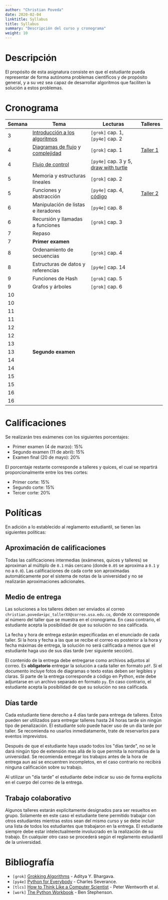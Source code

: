 ```yaml
---
author: "Christian Poveda"
date: 2020-02-04
linktitle: Syllabus
title: Syllabus
summary: "Descripción del curso y cronograma"
weight: 10
---
```


# Descripción

El propósito de esta asignatura consiste en que el estudiante pueda representar
de forma autónoma problemas científicos y de propósito general, y a su vez sea
capaz de desarrollar algoritmos que faciliten la solución a estos problemas.


# Cronograma

Semana  | Tema                                       | Lecturas                         | Talleres                    |
------- |------------------------------------------- | -------------------------------- | --------------------------- |
3       | [Introducción a los algoritmos][1]         | `[grok]` cap. 1, `[py4e]` cap. 2 |                             |
4       | [Diagramas de flujo][2] y [complejidad][3] | `[grok]` cap. 1                  | [Taller 1](../hw/taller01/) |
4       | [Flujo de control][4]                      | `[py4e]` cap. 3 y 5, [draw with turtle](https://opentechschool.github.io/python-beginners/en/simple_drawing.html) |                             |
5       | Memoria y estructuras lineales             | `[grok]` cap. 2                  |                             |
5       | Funciones y abstracción                    | `[py4e]` cap. 4, [código](https://github.com/christianpoveda/ipc/tree/master/code/grid) | [Taller 2](../hw/taller02/)                             |
6       | Manipulación de listas e iteradores        | `[py4e]` cap. 8                  |                             |
6       | Recursión y llamadas a funciones           | `[grok]` cap. 3                  |                             |
7       | Repaso                                     |                                  |                             |
7       | __Primer examen__                          |                                  |                             |
8       | Ordenamiento de secuencias                 | `[grok]` cap. 4                  |                             |
8       | Estructuras de datos y referencias         | `[py4e]` cap. 14                 |                             |
9       | Funciones de Hash                          | `[grok]` cap. 5                  |                             |
9       | Grafos y árboles                           | `[grok]` cap. 6                  |                             |
10      |                                            |                                  |                             |
10      |                                            |                                  |                             |
11      |                                            |                                  |                             |
11      |                                            |                                  |                             |
12      |                                            |                                  |                             |
12      |                                            |                                  |                             |
13      |                                            |                                  |                             |
13      | __Segundo examen__                         |                                  |                             |
14      |                                            |                                  |                             |
14      |                                            |                                  |                             |
15      |                                            |                                  |                             |
15      |                                            |                                  |                             |
16      |                                            |                                  |                             |
16      |                                            |                                  |                             |

[1]: ../slides/primeros_pasos.pdf
[2]: ../slides/diagramas_de_flujo.pdf
[3]: ../slides/complejidad.pdf
[4]: ../slides/flujo_de_control.pdf

# Calificaciones

Se realizarán tres exámenes con los siguientes porcentajes:

- Primer examen (4 de marzo): 15%
- Segundo examen (11 de abril): 15%
- Examen final (20 de mayo): 20%

El porcentaje restante corresponde a talleres y quices, el cual se repartirá
proporcionalmente entre los tres cortes:

- Primer corte: 15%
- Segundo corte: 15%
- Tercer corte: 20%

# Políticas

En adición a lo establecido al reglamento estudiantil, se tienen las siguientes
políticas:

## Aproximación de calificaciones

Todas las calificaciones intermedias (exámenes, quices y talleres) se
aproximan al múltiplo de `0.1` más cercano (donde `0.05` se aproxima a `0.1` y
no a `0.0`). Las calificaciones de cada corte son aproximadas automáticamente
por el sistema de notas de la universidad y no
se realizarán aproximaciones adicionales.

## Medio de entrega

Las soluciones a los talleres deben ser enviados al correo
`christian.poveda+ipc_tallerXX@correo.usa.edu.co`, donde `XX` corresponde al número
del taller que se muestra en el cronograma. En caso contrario, el estudiante
acepta la posibilidad de que su solución no sea calificada.

La fecha y hora de entrega estarán especificadas en el enunciado de cada
taller. Si la hora y fecha a las que se recibe el correo es posterior a la hora
y fecha máximas de entrega, la solución no será calificada a menos que el
estudiante haga uso de sus días tarde (ver siguiente sección).

El contenido de la entrega debe entregarse como archivos adjuntos al correo. Es
__obligatorio__ entregar la solución a cada taller en formato `pdf`. Si el
documento incluye fotos de diagramas o texto estas deben ser legibles y claras.
Si parte de la entrega corresponde a código en Python, este debe adjuntarse en
un archivo separado en formato `py`. En caso contrario, el estudiante acepta la
posibilidad de que su solución no sea calificada.

## Días tarde

Cada estudiante tiene derecho a 4 días tarde para entrega de talleres. Estos
pueden ser utilizados para entregar talleres hasta 24 horas tarde sin ningún tipo
de penalización. El estudiante solo puede hacer uso de un día tarde por taller.
Se recomienda no usarlos inmediatamente, trate de reservarlos para eventos
imprevistos.

Después de que el estudiante haya usado todos los "días tarde", no se le dará
ningún tipo de extensión mas allá de lo que permita la normativa de la
universidad. Se recomienda entregar los trabajos antes de la hora de entrega
aun así se encuentren incompletos, en el caso contrario no recibirá ninguna
calificación sobre su trabajo.

Al utilizar un "día tarde" el estudiante debe indicar su uso de forma
explícita en el cuerpo del correo de la entrega.

## Trabajo colaborativo

Algunos talleres estarán explícitamente designados para ser resueltos en grupo.
Solamente en este caso el estudiante tiene permitido trabajar con otros
estudiantes mientras estos sean del mismo curso y se debe incluir una lista de
todos los estudiantes que trabajaron en la entrega. El estudiante siempre debe
estar intelectualmente involucrado en la realización de su trabajo. En
cualquier otro caso se procederá según el reglamento estudiantil de la
universidad.

# Bibliografía

- `[grok]` [Grokking Algorithms](https://www.manning.com/books/grokking-algorithms) - Aditya Y. Bhargava.
- `[py4e]` [Python for Everybody](https://books.trinket.io/pfe/) - Charles Severance.
- `[tlcs]` [How to Think Like a Computer Scientist](http://openbookproject.net/thinkcs/python/english3e/) - Peter Wentworth et al.
- `[work]` [The Python Workbook](https://www.springer.com/gp/book/9783319385617) - Ben Stephenson.

